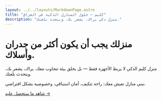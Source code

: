 ```yaml
---
layout: ../../layouts/MarkdownPage.astro
title: "كليم — حلول المنازل الذكية في العراق"
description: "منزل ذكي يراك، يشعر بك، ويتحدث بلغتك."
---
```


# منزلك يجب أن يكون أكثر من جدران وأسلاك.

منزل كليم الذكي لا يربط الأجهزة فقط — بل يخلق بيئة تتجاوب معك.
يراك، يشعر بك، ويتحدث بلغتك.

نبني منازل تعيش معك: راحة تتكيف، أمان استباقي، وخصوصية بشكل افتراضي.

[شاهد ما ستحصل عليه →](/ar/features)
